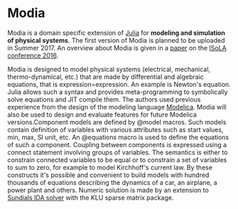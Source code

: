 # Modia
Modia is a domain specific extension of [Julia](http://julialang.org/ "Julia") for **modeling and simulation of physical systems**. The first version of Modia is planned to be uploaded in Summer 2017. An overview about Modia is given in a [paper](http://link.springer.com/chapter/10.1007%2F978-3-319-47169-3_15) on the [ISoLA conference 2016](http://www.isola-conference.org/isola2016/).

Modia is designed to model physical systems (electrical, mechanical, thermo-dynamical, etc.) that are made by differential and algebraic equations, that is expression=expression. An example is Newton's equation. Julia allows such a syntax and provides meta-programming to symbolically solve equations and JIT compile them. The authors used previous experience from the design of the modeling language [Modelica](https://www.modelica.org/). Modia will also be used to design and evaluate features for future Modelica versions.Component models are defined by @model macros. Such models contain definition of variables with various attributes such as start values, min, max, SI unit, etc. An @equations macro is used to define the equations of such a component. Coupling between components is expressed using a connect statement involving groups of variables. The semantics is either to constrain connected variables to be equal or to constrain a set of variables to sum to zero, for example to model Kirchhoff's current law. By these constructs it's possible and convenient to build models with hundred thousands of equations describing the dynamics of a car, an airplane, a power plant and others. Numeric solution is made by an extension to [Sundials IDA solver](http://computation.llnl.gov/projects/sundials/ida) with the KLU sparse matrix package.
